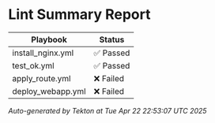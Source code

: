 # Lint Summary Report

| Playbook | Status |
|----------|--------|
| install_nginx.yml | ✅ Passed |
| test_ok.yml | ✅ Passed |
| apply_route.yml | ❌ Failed |
| deploy_webapp.yml | ❌ Failed |

_Auto-generated by Tekton at Tue Apr 22 22:53:07 UTC 2025_
